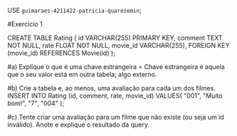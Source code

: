 USE `guimaraes-4211422-patricia-quarezemin`;

#Exercício 1

CREATE TABLE Rating (
	id VARCHAR(255) PRIMARY KEY,
    comment TEXT NOT NULL,
	rate FLOAT NOT NULL,
    movie_id VARCHAR(255),
    FOREIGN KEY (movie_id) REFERENCES Movie(id)
);

#a) Explique o que é uma chave estrangeira = Chave estrangeira é aquela que o seu valor está em outra tabela; algo externo.

#b) Crie a tabela e, ao menos, uma avaliação para cada um dos filmes.
INSERT INTO Rating (id, comment, rate, movie_id)
VALUES(
"001",
"Muito bom!",
"7",
"004"
);

#c) Tente criar uma avaliação para um filme que não existe (ou seja um id inválido). Anote e explique o resultado da query.


